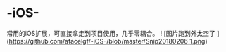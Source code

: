 # -iOS-
常用的iOS扩展，可直接拿走到项目使用，几乎零耦合。
! [图片跑到外太空了 ] (https://github.com/afacelgf/-iOS-/blob/master/Snip20180206_1.png)
